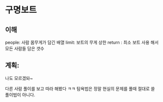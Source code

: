 # 구명보트 

## 이해

people: 사람 몸무게가 담긴 배열
limit: 보트의 무게 상한
return : 최소 보트 사용 해서 모든 사람들 담은 갯수

## 계획:

나도 모르겠돠~

다른 사람 풀이를 보고 따라 해봤다 ㅋㅋ 탐욕법은 정말 현실의 문제를 풀때 절대로 쓸 풀이법이 아니다.
